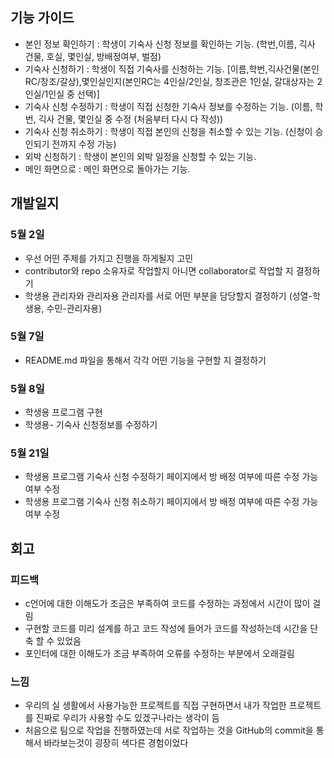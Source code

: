 ## 기능 가이드

<ul>
<li>본인 정보 확인하기 : 학생이 기숙사 신청 정보를 확인하는 기능. (학번,이름, 긱사 건물, 호실, 몇인실, 방배정여부, 벌점)</li>
<li>기숙사 신청하기 : 학생이 직접 기숙사를 신청하는 기능. [이름,학번,긱사건물(본인RC/창조/갈상),몇인실인지(본인RC는 4인실/2인실, 창조관은 1인실, 갈대상자는 2인실/1인실 중 선택)]</li>
<li>기숙사 신청 수정하기 : 학생이 직접 신청한 기숙사 정보를 수정하는 기능. (이름, 학번, 긱사 건물, 몇인실 중 수정 (처음부터 다시 다 작성))</li>
<li>기숙사 신청 취소하기 : 학생이 직접 본인의 신청을 취소할 수 있는 기능. (신청이 승인되기 전까지 수정 가능)</li>
<li>외박 신청하기 : 학생이 본인의 외박 일정을 신청할 수 있는 기능.</li>
<li>메인 화면으로 : 메인 화면으로 돌아가는 기능.</li>
</ul>

## 개발일지

<h3>5월 2일</h3>

<ul>
<li>우선 어떤 주제를 가지고 진행을 하게될지 고민</li>
<li>contributor와 repo 소유자로 작업할지 아니면 collaborator로 작업할 지 결정하기</li>
<li>학생용 관리자와 관리자용 관리자를 서로 어떤 부분을 담당할지 결정하기 (성열-학생용, 수민-관리자용)</li>
</ul>

<h3>5월 7일</h3>

<ul>
<li>README.md 파일을 통해서 각각 어떤 기능을 구현할 지 결정하기</li>
</ul>

<h3>5월 8일</h3>

<ul>
<li>학생용 프로그램 구현</li>
<li>학생용- 기숙사 신청정보를 수정하기</li>
</ul>

<h3>5월 21일</h3>

<ul>
<li>학생용 프로그램 기숙사 신청 수정하기 페이지에서 방 배정 여부에 따른 수정 가능 여부 수정</li>
<li>학생용 프로그램 기숙사 신청 취소하기 페이지에서 방 배정 여부에 따른 수정 가능 여부 수정</li>
</ul>

## 회고

<h3>피드백</h3>

<ul>
<li>c언어에 대한 이해도가 조금은 부족하여 코드를 수정하는 과정에서 시간이 많이 걸림</li>
<li>구현할 코드를 미리 설계를 하고 코드 작성에 들어가 코드를 작성하는데 시간을 단축 할 수 있었음</li>
<li>포인터에 대한 이해도가 조금 부족하여 오류를 수정하는 부분에서 오래걸림</li>
</ul>

<h3>느낌</h3>

<ul>
<li>우리의 실 생활에서 사용가능한 프로젝트를 직접 구현하면서 내가 작업한 프로젝트를 진짜로 우리가 사용할 수도 있겠구나라는 생각이 듬</li>
<li>처음으로 팀으로 작업을 진행하였는데 서로 작업하는 것을 GitHub의 commit을 통해서 바라보는것이 굉장히 색다른 경험이었다</li>
</ul>
